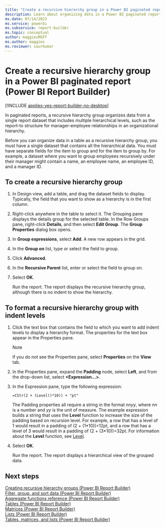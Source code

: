 ```yaml
---
title: "Create a recursive hierarchy group in a Power BI paginated report | Microsoft Docs"
description: Learn about organizing data in a Power BI paginated report, from a single report dataset that includes hierarchical levels, by using a recursive hierarchy group.
ms.date: 07/14/2023
ms.service: powerbi
ms.subservice: report-builder
ms.topic: conceptual
author: maggiesMSFT
ms.author: maggies
ms.reviewer: saurkumar
---
```

# Create a recursive hierarchy group in a Power BI paginated report (Power BI Report Builder)

[!INCLUDE [applies-yes-report-builder-no-desktop](../../includes/applies-yes-report-builder-no-desktop.md)]

In paginated reports, a recursive hierarchy group organizes data from a single report dataset that includes multiple hierarchical levels, such as the report-to structure for manager-employee relationships in an organizational hierarchy.  
  
 Before you can organize data in a table as a recursive hierarchy group, you must have a single dataset that contains all the hierarchical data. You must have separate fields for the item to group and for the item to group by. For example, a dataset where you want to group employees recursively under their manager might contain a name, an employee name, an employee ID, and a manager ID.  
  
 
## To create a recursive hierarchy group  
  
1.  In Design view, add a table, and drag the dataset fields to display. Typically, the field that you want to show as a hierarchy is in the first column.  
  
1.  Right-click anywhere in the table to select it. The Grouping pane displays the details group for the selected table. In the Row Groups pane, right-click **Details**, and then select **Edit Group**. The **Group Properties** dialog box opens.  
  
1.  In **Group expressions**, select **Add**. A new row appears in the grid.  
  
1.  In the **Group on** list, type or select the field to group.  
  
1.  Click **Advanced**.  
  
1.  In the **Recursive Parent** list, enter or select the field to group on.  
  
1.  Select **OK**.
  
     Run the report. The report displays the recursive hierarchy group, although there is no indent to show the hierarchy.  
  
## To format a recursive hierarchy group with indent levels  
  
1.  Click the text box that contains the field to which you want to add indent levels to display a hierarchy format. The properties for the text box appear in the Properties pane.  
  
    > [!NOTE]  
    >  If you do not see the Properties pane, select **Properties** on the **View** tab.  
  
1.  In the Properties pane, expand the **Padding** node, select **Left**, and from the drop-down list, select **\<Expression...>**.  
  
1.  In the Expression pane, type the following expression:  
  
     `=CStr(2 + (Level()*10)) + "pt"`  
  
     The Padding properties all require a string in the format *nnyy*, where *nn* is a number and *yy* is the unit of measure. The example expression builds a string that uses the **Level** function to increase the size of the padding based on recursion level. For example, a row that has a level of 1 would result in a padding of (2 + (1\*10))=12pt, and a row that has a level of 3 would result in a padding of (2 + (3\*10))=32pt. For information about the **Level** function, see [Level](/sql/reporting-services/report-design/report-builder-functions-level-function).  
  
1.  Select **OK**.
  
     Run the report. The report displays a hierarchical view of the grouped data.  
  
## Next steps  
 [Creating recursive hierarchy groups &#40;Power BI Report Builder&#41;](/sql/reporting-services/report-design/creating-recursive-hierarchy-groups-report-builder-and-ssrs)   
 [Filter, group, and sort data &#40;Power BI Report Builder&#41;](../../paginated-reports/report-design/filter-group-sort-data-report-builder.md)   
 [Aggregate functions reference &#40;Power BI Report Builder&#41;](/sql/reporting-services/report-design/report-builder-functions-aggregate-functions-reference)   
 [Tables &#40;Power BI Report Builder&#41;](/sql/reporting-services/report-design/tables-report-builder-and-ssrs)   
 [Matrices &#40;Power BI Report Builder&#41;](/sql/reporting-services/report-design/create-a-matrix-report-builder-and-ssrs)   
 [Lists &#40;Power BI Report Builder&#41;](/sql/reporting-services/report-design/create-invoices-and-forms-with-lists-report-builder-and-ssrs)   
 [Tables, matrices, and lists &#40;Power BI Report Builder&#41;](../../paginated-reports/report-builder-tables-matrices-lists.md)  
  
  
